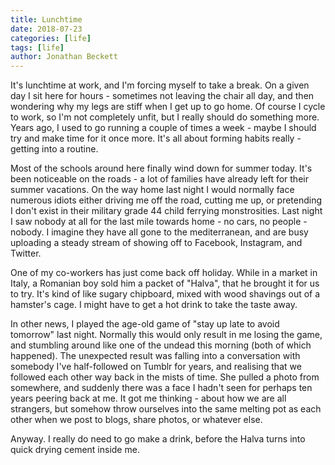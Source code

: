 ```yaml
---
title: Lunchtime
date: 2018-07-23
categories: [life]
tags: [life]
author: Jonathan Beckett
---
```


It's lunchtime at work, and I'm forcing myself to take a break. On a given day I sit here for hours - sometimes not leaving the chair all day, and then wondering why my legs are stiff when I get up to go home. Of course I cycle to work, so I'm not completely unfit, but I really should do something more. Years ago, I used to go running a couple of times a week - maybe I should try and make time for it once more. It's all about forming habits really - getting into a routine.

Most of the schools around here finally wind down for summer today. It's been noticeable on the roads - a lot of families have already left for their summer vacations. On the way home last night I would normally face numerous idiots either driving me off the road, cutting me up, or pretending I don't exist in their military grade 44 child ferrying monstrosities. Last night I saw nobody at all for the last mile towards home - no cars, no people - nobody. I imagine they have all gone to the mediterranean, and are busy uploading a steady stream of showing off to Facebook, Instagram, and Twitter.

One of my co-workers has just come back off holiday. While in a market in Italy, a Romanian boy sold him a packet of "Halva", that he brought it for us to try. It's kind of like sugary chipboard, mixed with wood shavings out of a hamster's cage. I might have to get a hot drink to take the taste away.

In other news, I played the age-old game of "stay up late to avoid tomorrow" last night. Normally this would only result in me losing the game, and stumbling around like one of the undead this morning (both of which happened). The unexpected result was falling into a conversation with somebody I've half-followed on Tumblr for years, and realising that we followed each other way back in the mists of time. She pulled a photo from somewhere, and suddenly there was a face I hadn't seen for perhaps ten years peering back at me. It got me thinking - about how we are all strangers, but somehow throw ourselves into the same melting pot as each other when we post to blogs, share photos, or whatever else.

Anyway. I really do need to go make a drink, before the Halva turns into quick drying cement inside me.